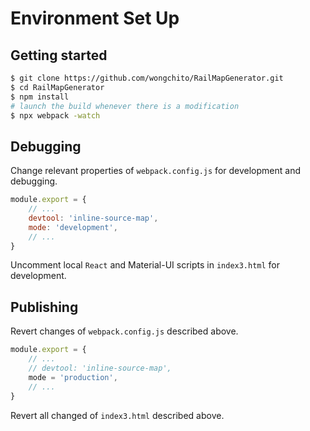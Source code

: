 # Environment Set Up

## Getting started

```bash
$ git clone https://github.com/wongchito/RailMapGenerator.git
$ cd RailMapGenerator
$ npm install
# launch the build whenever there is a modification
$ npx webpack -watch
```

## Debugging

Change relevant properties of `webpack.config.js` for development and debugging.

```JavaScript
module.export = {
    // ...
    devtool: 'inline-source-map',
    mode: 'development',
    // ...
}
```

Uncomment local `React` and Material-UI scripts in `index3.html` for development. 

## Publishing

Revert changes of `webpack.config.js` described above.

```JavaScript
module.export = {
    // ...
    // devtool: 'inline-source-map',
    mode = 'production',
    // ...
}
```

Revert all changed of `index3.html` described above. 